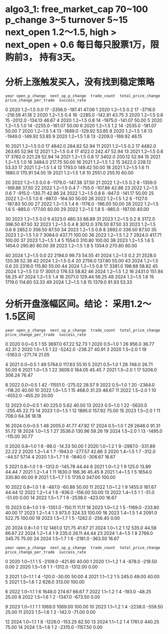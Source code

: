 # algo3_1: free_market_cap 70~100 p_change 3~5 turnover 5~15 next_open 1.2～1.5, high > next_open + 0.6 每日每只股票1万，限购前3， 持有3天。

# 分析上涨触发买入，没有找到稳定策略

    year open_p_change  next_up_p_change  trade_count  total_price_change  price_change_per_trade  success_rate
0   2020       1.2~1.5               0.0           17             -3356.0                 -197.41         47.06
1   2020       1.2~1.5               0.2           17             -3716.0                 -218.59         41.18
2   2020       1.2~1.5               0.4           16             -2285.0                 -142.81         43.75
3   2020       1.2~1.5               0.6           15             -2012.0                 -134.13         46.67
4   2020       1.2~1.5               0.8           14             -1975.0                 -141.07         50.00
5   2020       1.2~1.5               1.0           14             -2255.0                 -161.07         50.00
6   2020       1.2~1.5               1.2           14             -2535.0                 -181.07         50.00
7   2020       1.2~1.5               1.4           13             -1689.0                 -129.92         53.85
8   2020       1.2~1.5               1.6           13             -1949.0                 -149.92         53.85
9   2020       1.2~1.5               1.8           13             -2209.0                 -169.92         46.15

10  2021       1.2~1.5               0.0           17              4842.0                  284.82         52.94
11  2021       1.2~1.5               0.2           17              4482.0                  263.65         52.94
12  2021       1.2~1.5               0.4           17              4122.0                  242.47         52.94
13  2021       1.2~1.5               0.6           17              3762.0                  221.29         52.94
14  2021       1.2~1.5               0.8           17              3402.0                  200.12         52.94
15  2021       1.2~1.5               1.0           16              3484.0                  217.75         50.00
16  2021       1.2~1.5               1.2           15              3422.0                  228.13         53.33
17  2021       1.2~1.5               1.4           12              1793.0                  149.42         50.00
18  2021       1.2~1.5               1.6           11              1880.0                  170.91         54.55
19  2021       1.2~1.5               1.8           10              2551.0                  255.10         60.00

20  2022       1.2~1.5               0.0            8             -1179.0                 -147.38         37.50
21  2022       1.2~1.5               0.2            8             -1359.0                 -169.88         37.50
22  2022       1.2~1.5               0.4            7              -755.0                 -107.86         42.86
23  2022       1.2~1.5               0.6            7              -915.0                 -130.71         42.86
24  2022       1.2~1.5               0.8            6              -847.0                 -141.17         50.00
25  2022       1.2~1.5               1.0            6              -987.0                 -164.50         50.00
26  2022       1.2~1.5               1.2            6             -1127.0                 -187.83         50.00
27  2022       1.2~1.5               1.4            6             -1176.0                 -196.00         50.00
28  2022       1.2~1.5               1.6            5              -885.0                 -177.00         60.00
29  2022       1.2~1.5               1.8            5              -985.0                 -197.00         40.00

30  2023       1.2~1.5               0.0            9              4323.0                  480.33         88.89
31  2023       1.2~1.5               0.2            8              3172.0                  396.50         87.50
32  2023       1.2~1.5               0.4            8              3012.0                  376.50         87.50
33  2023       1.2~1.5               0.6            8              2852.0                  356.50         87.50
34  2023       1.2~1.5               0.8            8              2692.0                  336.50         87.50
35  2023       1.2~1.5               1.0            7              3064.0                  437.71        100.00
36  2023       1.2~1.5               1.2            7              2924.0                  417.71        100.00
37  2023       1.2~1.5               1.4            5              1554.0                  310.80        100.00
38  2023       1.2~1.5               1.6            5              1454.0                  290.80         80.00
39  2023       1.2~1.5               1.8            5              1354.0                  270.80         80.00

40  2024       1.2~1.5               0.0           22              2194.0                   99.73         54.55
41  2024       1.2~1.5               0.2           21              2528.0                  120.38         52.38
42  2024       1.2~1.5               0.4           20              2756.0                  137.80         55.00
43  2024       1.2~1.5               0.6           20              2316.0                  115.80         55.00
44  2024       1.2~1.5               0.8           17              3381.0                  198.88         58.82
45  2024       1.2~1.5               1.0           17              3001.0                  176.53         58.82
46  2024       1.2~1.5               1.2           16              2431.0                  151.94         56.25
47  2024       1.2~1.5               1.4           16              2071.0                  129.44         56.25
48  2024       1.2~1.5               1.6           15              1719.0                  114.60         53.33
49  2024       1.2~1.5               1.8           15              1379.0                   91.93         53.33

# 分析开盘涨幅区间。结论： 采用1.2～1.5区间

    year open_p_change  next_up_p_change  trade_count  total_price_change  price_change_per_trade  success_rate
0  2020       0.0~0.5                 1           55              3697.0                   67.22         52.73
1  2020       0.5~1.0                 1           26               956.0                   36.77         42.31
2  2020       1.0~1.5                 1           22             -5242.0                 -238.27         40.91
3  2020       1.5~2.0                 1           19             -5163.0                 -271.74         21.05

4  2021       0.0~0.5                 1           49              5764.0                  117.63         55.10
5  2021       0.5~1.0                 1           28               748.0                   26.71         50.00
6  2021       1.0~1.5                 1           22              3609.0                  164.05         45.45
7  2021       1.5~2.0                 1           17              5206.0                  306.24         76.47

8   2022       0.0~0.5                 1           42            -11551.0                 -275.02         28.57
9   2022       0.5~1.0                 1           20             -2364.0                 -118.20         40.00
10   2022       1.0~1.5                 1           15               468.0                   31.20         46.67
11   2022       1.5~2.0                 1           10             -4552.0                 -455.20         20.00

12   2023       0.0~0.5                 1           40               225.0                    5.62         40.00
13   2023       0.5~1.0                 1           22             -5620.0                 -255.45         22.73
14   2023       1.0~1.5                 1           12              1895.0                  157.92         75.00
15   2023       1.5~2.0                 1           11               708.0                   64.36         18.18

16   2024       0.0~0.5                 1           48              2005.0                   41.77         47.92
17   2024       0.5~1.0                 1           29              2648.0                   91.31         51.72
18  2024       1.0~1.5                 1           27              3536.0                  130.96         59.26
19  2024       1.5~2.0                 1           13             -1495.0                 -115.00         30.77




0   2020       0.8~1.0                 1            6               -86.0                  -14.33         50.00
1   2020       1.0~1.2                 1            9             -2987.0                 -331.89         22.22
2   2020       1.2~1.4                 1            7             -1943.0                 -277.57         42.86
3   2020       1.4~1.5                 1            7              -312.0                  -44.57         57.14
4   2020       1.5~1.7                 1            6             -1840.0                 -306.67         16.67

5   2021       0.8~1.0                 1            9             -1312.0                 -145.78         44.44
6   2021       1.0~1.2                 1            9               125.0                   13.89         44.44
7   2021       1.2~1.4                 1           11              1830.0                  166.36         45.45
8   2021       1.4~1.5                 1            5              1654.0                  330.80         60.00
9   2021       1.5~1.7                 1            5              1735.0                  347.00        100.00

10  2022       0.8~1.0                 1            8              -487.0                  -60.88         50.00
11  2022       1.0~1.2                 1            9              1455.0                  161.67         44.44
12  2022       1.2~1.4                 1            6              -936.0                 -156.00         50.00
13  2022       1.4~1.5                 1            1               -51.0                  -51.00          0.00
14  2022       1.5~1.7                 1            6             -2538.0                 -423.00         16.67

15  2023       0.8~1.0                 1            9             -1351.0                 -150.11         11.11
16  2023       1.0~1.2                 1            5             -1169.0                 -233.80         40.00
17  2023       1.2~1.4                 1            3               973.0                  324.33        100.00
18  2023       1.4~1.5                 1            4              2091.0                  522.75        100.00
19  2023       1.5~1.7                 1            5             -1282.0                 -256.40          0.00

20  2024       0.8~1.0                 1           12              1461.0                  121.75         41.67
21  2024       1.0~1.2                 1           12               535.0                   44.58         66.67
22  2024       1.2~1.4                 1            9               235.0                   26.11         44.44
23  2024       1.4~1.5                 1            8              2766.0                  345.75         75.00
24  2024       1.5~1.7                 1            6             -2181.0                 -363.50         16.67



    year open_p_change  next_up_p_change  trade_count  total_price_change  price_change_per_trade  success_rate
0   2020       1.0~1.1                 1            5             -2109.0                 -421.80         40.00
1   2020       1.1~1.2                 1            4              -878.0                 -219.50          0.00
2   2020       1.5~1.6                 1            1             -1312.0                -1312.00          0.00

3   2021       1.0~1.1                 1            4              -120.0                  -30.00         50.00
4   2021       1.1~1.2                 1            5               245.0                   49.00         40.00
5   2021       1.5~1.6                 1            2               626.0                  313.00        100.00

6   2022       1.0~1.1                 1            6              1648.0                  274.67         66.67
7   2022       1.1~1.2                 1            4              -193.0                  -48.25         25.00
8   2022       1.5~1.6                 1            2             -1347.0                 -673.50          0.00

9   2023       1.0~1.1                 1            1              1069.0                 1069.00        100.00
10  2023       1.1~1.2                 1            4             -2238.0                 -559.50         25.00
11  2023       1.5~1.6                 1            2              -142.0                  -71.00          0.00

12  2024       1.0~1.1                 1            8             -1226.0                 -153.25         62.50
13  2024       1.1~1.2                 1            4              1761.0                  440.25         75.00
14  2024       1.5~1.6                 1            2             -2315.0                -1157.50          0.00